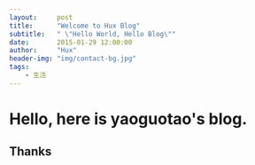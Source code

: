 ```yaml
---
layout:     post
title:      "Welcome to Hux Blog"
subtitle:   " \"Hello World, Hello Blog\""
date:       2015-01-29 12:00:00
author:     "Hux"
header-img: "img/contact-bg.jpg"
tags:
    - 生活
---
```



# Hello, here is yaoguotao's blog.

## Thanks
